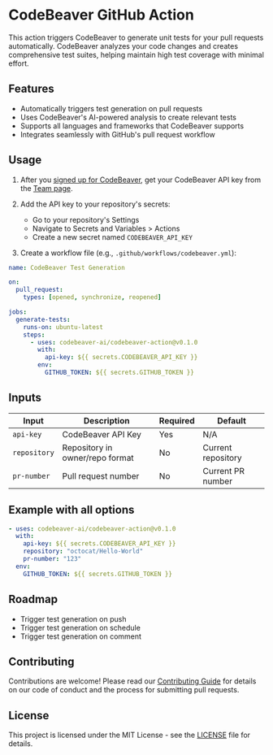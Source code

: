 # CodeBeaver GitHub Action

This action triggers CodeBeaver to generate unit tests for your pull requests automatically. CodeBeaver analyzes your code changes and creates comprehensive test suites, helping maintain high test coverage with minimal effort.

## Features

- Automatically triggers test generation on pull requests
- Uses CodeBeaver's AI-powered analysis to create relevant tests
- Supports all languages and frameworks that CodeBeaver supports
- Integrates seamlessly with GitHub's pull request workflow

## Usage

1. After you [signed up for CodeBeaver](https://app.codebeaver.ai/login), get your CodeBeaver API key from the [Team page](https://app.codebeaver.ai/team).

2. Add the API key to your repository's secrets:

   - Go to your repository's Settings
   - Navigate to Secrets and Variables > Actions
   - Create a new secret named `CODEBEAVER_API_KEY`

3. Create a workflow file (e.g., `.github/workflows/codebeaver.yml`):

```yaml
name: CodeBeaver Test Generation

on:
  pull_request:
    types: [opened, synchronize, reopened]

jobs:
  generate-tests:
    runs-on: ubuntu-latest
    steps:
      - uses: codebeaver-ai/codebeaver-action@v0.1.0
        with:
          api-key: ${{ secrets.CODEBEAVER_API_KEY }}
        env:
          GITHUB_TOKEN: ${{ secrets.GITHUB_TOKEN }}
```

## Inputs

| Input        | Description                     | Required | Default            |
| ------------ | ------------------------------- | -------- | ------------------ |
| `api-key`    | CodeBeaver API Key              | Yes      | N/A                |
| `repository` | Repository in owner/repo format | No       | Current repository |
| `pr-number`  | Pull request number             | No       | Current PR number  |

## Example with all options

```yaml
- uses: codebeaver-ai/codebeaver-action@v0.1.0
  with:
    api-key: ${{ secrets.CODEBEAVER_API_KEY }}
    repository: "octocat/Hello-World"
    pr-number: "123"
  env:
    GITHUB_TOKEN: ${{ secrets.GITHUB_TOKEN }}
```

## Roadmap

- Trigger test generation on push
- Trigger test generation on schedule
- Trigger test generation on comment

## Contributing

Contributions are welcome! Please read our [Contributing Guide](CONTRIBUTING.md) for details on our code of conduct and the process for submitting pull requests.

## License

This project is licensed under the MIT License - see the [LICENSE](LICENSE) file for details.
